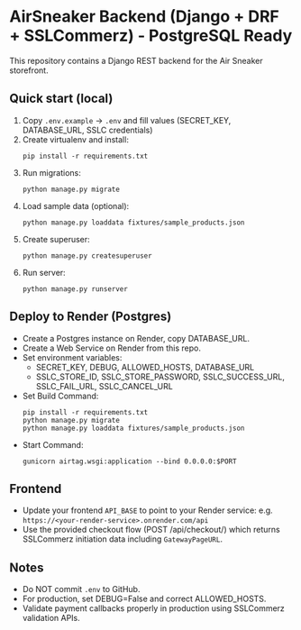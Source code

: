 # AirSneaker Backend (Django + DRF + SSLCommerz) - PostgreSQL Ready

This repository contains a Django REST backend for the Air Sneaker storefront.

## Quick start (local)

1. Copy `.env.example` -> `.env` and fill values (SECRET_KEY, DATABASE_URL, SSLC credentials)
2. Create virtualenv and install:
   ```
   pip install -r requirements.txt
   ```
3. Run migrations:
   ```
   python manage.py migrate
   ```
4. Load sample data (optional):
   ```
   python manage.py loaddata fixtures/sample_products.json
   ```
5. Create superuser:
   ```
   python manage.py createsuperuser
   ```
6. Run server:
   ```
   python manage.py runserver
   ```

## Deploy to Render (Postgres)

- Create a Postgres instance on Render, copy DATABASE_URL.
- Create a Web Service on Render from this repo.
- Set environment variables:
  - SECRET_KEY, DEBUG, ALLOWED_HOSTS, DATABASE_URL
  - SSLC_STORE_ID, SSLC_STORE_PASSWORD, SSLC_SUCCESS_URL, SSLC_FAIL_URL, SSLC_CANCEL_URL
- Set Build Command:
  ```
  pip install -r requirements.txt
  python manage.py migrate
  python manage.py loaddata fixtures/sample_products.json
  ```
- Start Command:
  ```
  gunicorn airtag.wsgi:application --bind 0.0.0.0:$PORT
  ```

## Frontend

- Update your frontend `API_BASE` to point to your Render service: e.g. `https://<your-render-service>.onrender.com/api`
- Use the provided checkout flow (POST /api/checkout/) which returns SSLCommerz initiation data including `GatewayPageURL`.

## Notes

- Do NOT commit `.env` to GitHub.
- For production, set DEBUG=False and correct ALLOWED_HOSTS.
- Validate payment callbacks properly in production using SSLCommerz validation APIs.
